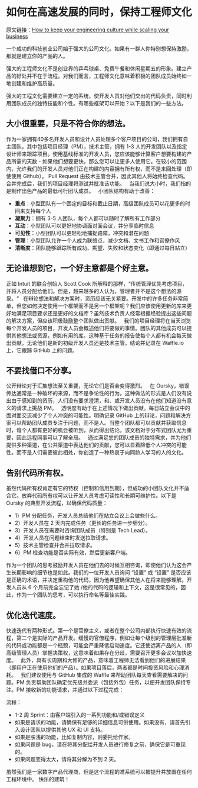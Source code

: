 # 如何在高速发展的同时，保持工程师文化

原文链接：[How to keep your engineering culture while scaling your business](https://m.oursky.com/how-to-keep-your-engineering-culture-while-scaling-your-business-481820333392)

一个成功的科技创业公司始于强大的公司文化。如果有一群人你特别想保持激励，那就是建立你的产品的人。

强大的工程师文化不是创业界的乒乓球桌、免费午餐和休闲星期五的形象。建立产品的好处并不在于流程。对我们而言，工程师文化意味着积极的团队成员始终如一地创建和维护高质量。

强大的工程文化需要建立一定的系统，使开发人员对他们交出的代码负责，同时利用团队成员的独特技能和个性。有哪些框架可以开始？以下是我们的一些方法。


## 大小很重要，只是不符合你的想法。

作为一家拥有40多名开发人员和设计人员处理多个客户项目的公司，我们拥有自主团队，其中包括项目经理（PM），技术主管，拥有 1-3 人的开发团队以及指定设计师来跟踪项目。使用基线标准的开发人员，您应该能够计算客户想要构建的产品所需的天数 - 如果他们想要更快，那么您可以让更多人使用它。在较小的范围内，允许我们的开发人员对他们正在构建的内容拥有所有权，而不是来回处理（即使使用 Github）。 Pull Request 由技术主管合并，因此其他人将始终检查代码。合并完成后，我们的项目经理将测试并批准该功能。
 
当我们说大小时，我们指的是制作出色产品的最低可行团队成员。
 
小团队结构有助于改善：

 - **重点**：小型团队有一个固定的目标和截止日期，高级团队成员可以花更多的时间来支持每个人
 - **凝聚力**：拥有 3-5 人团队，每个人都可以随时了解所有工作部分
 - **互动**：小型团队可以更好地协调面对面会议，并分享临时信息
 - **可见性**：小型团队可以更轻松地捕捉路障，冲突和潜在问题
 - **管理**：小型团队允许一个人成为联络点，减少文档、文书工作和官僚作风
 - **清晰度**：团队能够跟踪所有成功、期望、失败和状态变化（即通过每日站立）

## 无论谁想到它，一个好主意都是个好主意。

正如 Intuit 的联合创始人 Scott Cook  所解释的那样，“传统管理优先考虑项目，并将人员分配给他们。但是，越来越多的人认为，管理者并不是这个想法的源泉。“
 
在辩论想法和解决方案时，资历应该无关紧要。开发中的许多任务非常简单，但您如何决定使用一个框架而不是另一个框架呢？我们应该使用更新的库来更好地满足项目要求还是更好的文档库？虽然技术负责人经常根据经验提出这些问题的解决方案，但应该积极鼓励整个团队做出贡献。
 
我们的项目经理将在当天浏览每个开发人员的项目，开发人员会概述他们将要做的事情。团队的其他成员可以提供其他想法或资源，例如有用的库。这种基于任务的报告使每个人都有机会每天做出贡献，无论他们是新的初级开发人员还是技术主管。结论并记录在 Waffle.io 上，它跟踪 GitHub 上的问题。

## 不要找借口不分享。

公开辩论对于汇集想法至关重要，无论它们是否会变得激烈。
 
在 Oursky，错误传达通常是一种破坏的来源，而不是争论性的行为。这种做法的形式是人们没有说出由于感知到的资历，人们没有要求澄清，和、或开发人员没有在他们知道没有意义的请求上挑战 PM。
 
透明度有助于在上述情况下做出贡献。每日站立会议中的面对面交流减少了个人冲突的可能性。明确记录 GitHub 上的辩论，问题和解决方案可以帮助团队成员专注于问题，而不是人。当整个团队都可以贡献并获取信息时，每个人都有更好的机会被听到，从而得出结论。该文档对于分布式团队尤为重要，因此远程同事可以了解全局。
 
通过满足您的团队成员的独特需求，并为他们提供多种渠道，在公共渠道中表达他们的贡献，您可以显着降低个人冲突的可能性。而不是人们需要彼此相处，你创造了一种热衷于向同龄人学习的人的文化。

## 告别代码所有权。

虽然代码所有权肯定有它的特权（控制和信用到期），但成功的小团队文化并不适合它。放弃代码所有权可以让开发人员考虑可读性和长期可维护性。以下是 Oursky 的典型开发流程，以确保代码质量：

 - 1）PM 分配任务，开发人员总结他们在站立会议上会做些什么。
 - 2）开发人员在 2 天内完成任务（更长的任务进一步细分）。
 - 3）开发人员在需要时咨询团队成员（特别是 Tech Lead）。
 - 4）开发人员在问题结束时发送拉取请求。
 - 5）技术主管检查并合并拉取请求。
 - 6）PM 检查功能是否实际有效，然后更新客户端。

作为一个团队的思考鼓励开发人员在他们去的时候互相咨询，即使他们认为这会产生长期影响的细节也是如此。我们的一位开发人员询问 “设置” 或 “设置” 是否应该是正确的术语，并决定重构他的代码，因为他希望确保其他人在将来能够理解。开发人员从 6 个月前完全忘记了她 /他的代码的逻辑和上下文，这是很常见的，因此，作为一个团队的思考，可以执行命名等最佳实践。

## 优化迭代速度。

快速迭代有两种形式。第一个是官僚主义，或者在整个公司内部执行快速有效的流程，第二个是实际的产品开发。缓慢的官僚程序，例如让每个级别的管理层批准新的代码或功能都是一个瓶颈，可能会严重降低启动速度。它还使远离产品的人（即高级管理人员）掌握决策权，这意味着如果存在分歧，需要召开更多会议以加快速度。
 
此外，具有长周期和大修的产品，意味着工程师无法看到他们的进展结果（即用户正在使用他们的产品）。如果项目落后，两者都是时间投资风险和心理消耗。
 
我们建议使用与 GitHub 集成的 Waffle 来帮助团队每天查看需要解决的问题。PM 负责帮助团队确定优先级并委派（包括外包）任务，以便开发团队保持专注。PM 接收新的功能请求，并通过以下过程完成：

流程：

 - 1-2 周 Sprint：由客户端引入的一系列功能和/或错误定义
 - 如果是请求的功能，请确保有足够的详细信息可供使用。如果没有，请首先引入设计团队以提供其他 UX 和 UI 支持。
 - 如果是肤浅的功能，比如复制内容，则委托给作家。
 - 如果问题是 bug，请在将其分配给开发人员进行修复之前，确保它是可重现的。
 - 如果问题变得太大，请将其分解为不到 2 天。

虽然我们是一家数字产品代理商，但是这个流程的准系统可以被提升并放置在任何工程环境中。 快乐的建筑！

